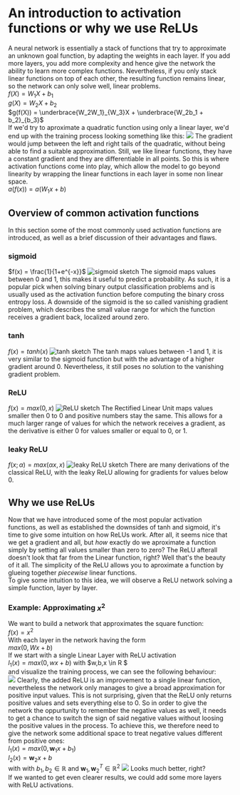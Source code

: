 # An introduction to activation functions or why we use ReLUs
A neural network is essentially a stack of functions that try to approximate an unknown goal function, by adapting the weights in each layer. If you add more layers, you add more complexity and hence give the network the ability to learn more complex functions. Nevertheless, if you only stack linear functions on top of each other, the resulting function remains linear, so the network can only solve well, linear problems.\
$f(X) = W_1X + b_1$\
$g(X) = W_2X + b_2$\
$g(f(X)) = \underbrace{W_2W_1}_{W_3}X + \underbrace{W_2b_1 + b_2}_{b_3}$\
If we'd try to aproximate a quadratic function using only a linear layer, we'd end up with the training process looking something like this:
![](linonelayer.gif)
The gradient would jump between the left and right tails of the quadratic, without being able to find a suitable approximation.
Still, we like linear functions, they have a constant gradient and they are differentiable in all points. So this is where activation functions come into play, which allow the model to go beyond linearity by wrapping the linear functions in each layer in some non linear space.\
$a(f(x)) = a(W_1x +b)$

## Overview of common activation functions
In this section some of the most commonly used activation functions are introduced, as well as a brief discussion of their advantages and flaws.

### **sigmoid**
$f(x) = \frac{1}{1+e^{-x}}$
![sigmoid sketch](sigmoid.png "sigmoid")
The sigmoid maps values between 0 and 1, this makes it useful to predict a probability. As such, it is a popular pick when solving binary output classification problems and is usually used as the activation function before computing the binary cross entropy loss. A downside of the sigmoid is the so called vanishing gradient problem, which describes the small value range for which the function receives a gradient back, localized around zero. 
### **tanh**
$f(x) = tanh(x)$
![tanh sketch](tanh.png "tanh")
The tanh maps values between -1 and 1, it is very similar to the sigmoid function but with the advantage of a higher gradient around 0. Nevertheless, it still poses no solution to the vanishing gradient problem.
### **ReLU**
$f(x) = max(0,x)$
![ReLU sketch](ReLU.png "ReLU")
The  Rectified Linear Unit maps values smaller then 0 to 0 and positive numbers stay the same. This allows for a much larger range of values for which the network receives a gradient, as the derivative is either 0 for values smaller or equal to 0, or 1. 
### **leaky ReLU**
$f(x;\alpha) = max(\alpha x,x)$
![leaky ReLU sketch](leaky_ReLU.png "leaky ReLU")
There are many derivations of the classical ReLU, with the leaky ReLU allowing for gradients for values below 0.
## Why we use ReLUs
Now that we have introduced some of the most popular activation functions, as well as established the downsides of tanh and sigmoid, it's time to give some intuition on how ReLUs work. After all, it seems nice that we get a gradient and all, but *how* exactly do we aproximate a function simply by setting all values smaller than zero to zero? The ReLU afterall doesn't look that far from the Linear function, right?
Well that's the beauty of it all. The simplicity of the ReLU allows you to aproximate a function by glueing together *piecewise* linear functions.\
To give some intuition to this idea, we will observe a ReLU network solving a simple function, layer by layer.
### Example: Approximating $x^2$
We want to build a network that approximates the square function:\
$f(x)=x^2$\
With each layer in the network having the form\
$max(0,Wx+b)$\
If we start with a single Linear Layer with ReLU activation\
$l_1(x) = max(0,wx+b)$ with $w,b,x \in R $\
 and visualize the training process, we can see the following behaviour: \
![](quadratic_1lin1_relu.gif)
Clearly, the added ReLU is an improvement to a single linear function, nevertheless the network only manages to give a broad approximation for positive input values. This is not surprising, given that the ReLU only returns positive values and sets everything else to 0. So in order to give the network the oppurtunity to remember the negative values as well, it needs to get a chance to switch the sign of said negative values without loosing the positive values in the process.
To achieve this, we therefore need to give the network some additional space to treat negative values different from positive ones:\
$l_1(x) = max(0,\mathbf{w}_1x+b_1)$\
$l_2(x) = \mathbf{w}_2x+b$\
with with $b_1,b_2 \in \mathbb{R}$ and $\mathbf{w}_1,\mathbf{w}^T_2 \in \mathbb{R}^2$
![](quadratic_1lin2_relu_2lin1.gif)
Looks much better, right?\
If we wanted to get even clearer results, we could add some more layers with ReLU activations.